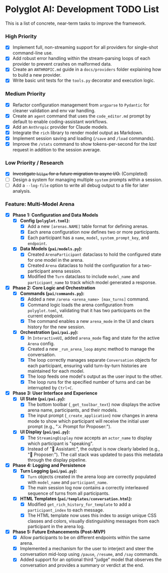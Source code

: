 # Polyglot AI: Development TODO List

This is a list of concrete, near-term tasks to improve the framework.

### High Priority

- [x] Implement full, non-streaming support for all providers for single-shot command-line use.
- [x] Add robust error handling within the stream-parsing loops of each provider to prevent crashes on malformed data.
- [x] Create an `ANTHROPIC.md` guide in a `docs/providers` folder explaining how to build a new provider.
- [x] Write basic unit tests for the `tools.py` decorator and execution logic.

### Medium Priority

- [x] Refactor configuration management from `argparse` to `Pydantic` for cleaner validation and env var handling.
- [x] Create an `agent` command that uses the `code_editor.md` prompt by default to enable coding-assistant workflows.
- [x] Add an `Anthropic` provider for Claude models.
- [x] Integrate the `rich` library to render model output as Markdown.
- [x] Implement session saving and loading (`/save` and `/load` commands).
- [x] Improve the `/stats` command to show tokens-per-second for the *last* request in addition to the session average.

### Low Priority / Research

- [x] ~~Investigate `httpx` for a future migration to async I/O.~~ (Completed)
- [ ] Design a system for managing multiple `system` prompts within a session.
- [ ] Add a `--log-file` option to write all debug output to a file for later analysis.

### Feature: Multi-Model Arena
- [x] **Phase 1: Configuration and Data Models**
    - [x] **Config (`polyglot.toml`):**
        - [x] Add a new `[arenas.NAME]` table format for defining arenas.
        - [x] Each arena configuration now defines two or more participants.
        - [x] Each participant has a `name`, `model`, `system_prompt_key`, and `endpoint`.
    - [x] **Data Models (`pai/models.py`):**
        - [x] Created `ArenaParticipant` dataclass to hold the configured state for one model in the arena.
        - [x] Created `Arena` dataclass to hold the configuration for a two-participant arena session.
        - [x] Modified the `Turn` dataclass to include `model_name` and `participant_name` to track which model generated a response.
- [x] **Phase 2: Core Logic and Orchestration**
    - [x] **Commands (`pai/commands.py`):**
        - [x] Added a new `/arena <arena_name> [max_turns]` command.
        - [x] Command logic loads the arena configuration from `polyglot.toml`, validating that it has two participants on the current endpoint.
        - [x] The command enables a new `arena_mode` in the UI and clears history for the new session.
    - [x] **Orchestration (`pai/pai.py`):**
        - [x] In `InteractiveUI`, added `arena_mode` flag and state for the active `Arena` config.
        - [x] Created a new `_run_arena_loop` async method to manage the conversation.
        - [x] The loop correctly manages separate `Conversation` objects for each participant, ensuring valid turn-by-turn histories are maintained for each model.
        - [x] The loop feeds one model's output as the user input to the other.
        - [x] The loop runs for the specified number of turns and can be interrupted by `Ctrl+C`.
- [x] **Phase 3: User Interface and Experience**
    - [x] **UI State (`pai/pai.py`):**
        - [x] The bottom toolbar (`_get_toolbar_text`) now displays the active arena name, participants, and their models.
        - [x] The input prompt (`_create_application`) now changes in arena mode to show which participant will receive the initial user prompt (e.g., "⚔️ Prompt for Proposer:").
    - [x] **UI Display (`pai/pai.py`):**
        - [x] The `StreamingDisplay` now accepts an `actor_name` to display which participant is "speaking".
        - [x] Instead of "🤖 Assistant:", the output is now clearly labeled (e.g., "🤖 Proposer:"). The call stack was updated to pass this metadata through the display pipeline.
- [x] **Phase 4: Logging and Persistence**
    - [x] **Turn Logging (`pai/pai.py`):**
        - [x] `Turn` objects created in the arena loop are correctly populated with `model_name` and `participant_name`.
        - [x] The main session log now contains a correctly interleaved sequence of turns from all participants.
    - [x] **HTML Templates (`pai/templates/conversation.html`):**
        - [x] Modified `get_rich_history_for_template` to add a `participant_index` to each message.
        - [x] The HTML template now uses this index to assign unique CSS classes and colors, visually distinguishing messages from each participant in the arena log.
- [x] **Phase 5: Future Enhancements (Post-MVP)**
    - [x] Allow participants to be on different endpoints within the same arena.
    - [x] Implemented a mechanism for the user to interject and steer the conversation mid-loop using `/pause`, `/resume`, and `/say` commands.
    - [x] Added support for an optional third "judge" model that observes the conversation and provides a summary or verdict at the end.
